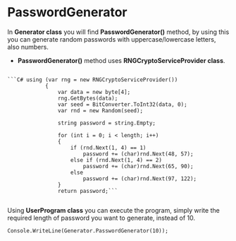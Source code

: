 # PasswordGenerator

In **Generator class** you will find **PasswordGenerator()** method, by using this you can generate random passwords with uppercase/lowercase letters, also numbers.
- **PasswordGenerator()** method uses **RNGCryptoServiceProvider class**.
~~~

```C# using (var rng = new RNGCryptoServiceProvider())
            {
                var data = new byte[4];
                rng.GetBytes(data);
                var seed = BitConverter.ToInt32(data, 0);
                var rnd = new Random(seed);

                string password = string.Empty;

                for (int i = 0; i < length; i++)
                {
                    if (rnd.Next(1, 4) == 1)
                        password += (char)rnd.Next(48, 57);
                    else if (rnd.Next(1, 4) == 2)
                        password += (char)rnd.Next(65, 90);
                    else
                        password += (char)rnd.Next(97, 122);
                }
                return password;```
               
~~~

Using **UserProgram class** you can execute the program, simply write the required length of password you want to generate, instead of 10. 

~~~ 
Console.WriteLine(Generator.PasswordGenerator(10));
~~~




